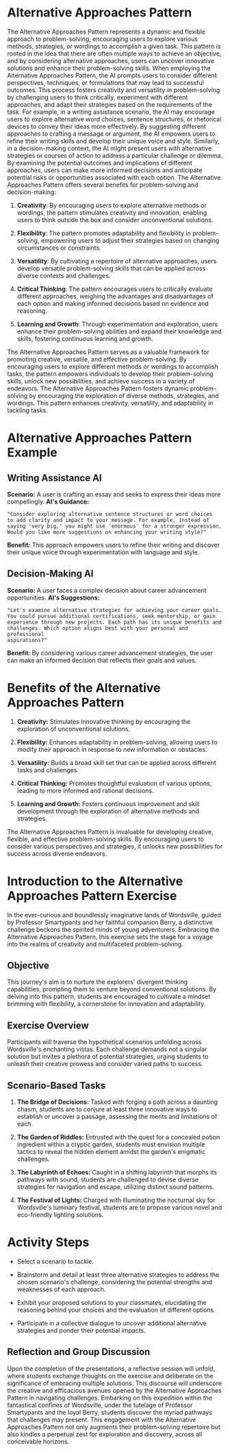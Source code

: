 # Alternative Approaches Pattern

The Alternative Approaches Pattern represents a dynamic and flexible approach to problem-solving, encouraging users to explore various methods, strategies, or wordings to accomplish a given task. This pattern is rooted in the idea that there are often multiple ways to achieve an objective, and by considering alternative approaches, users can uncover innovative solutions and enhance their problem-solving skills. When employing the Alternative Approaches Pattern, the AI prompts users to consider different perspectives, techniques, or formulations that may lead to successful outcomes. This process fosters creativity and versatility in problem-solving by challenging users to think critically, experiment with different approaches, and adapt their strategies based on the requirements of the task. For example, in a writing assistance scenario, the AI may encourage users to explore alternative word choices, sentence structures, or rhetorical devices to convey their ideas more effectively. By suggesting different approaches to crafting a message or argument, the AI empowers users to refine their writing skills and develop their unique voice and style. Similarly, in a decision-making context, the AI might present users with alternative strategies or courses of action to address a particular challenge or dilemma. By examining the potential outcomes and implications of different approaches, users can make more informed decisions and anticipate potential risks or opportunities associated with each option. The Alternative Approaches Pattern offers several benefits for problem-solving and decision-making:

1.  **Creativity**: By encouraging users to explore alternative methods or wordings, the pattern stimulates creativity and innovation, enabling users to think outside the box and consider unconventional solutions.

2.  **Flexibility**: The pattern promotes adaptability and flexibility in problem-solving, empowering users to adjust their strategies based on changing circumstances or constraints.

3.  **Versatility**: By cultivating a repertoire of alternative approaches, users develop versatile problem-solving skills that can be applied across diverse contexts and challenges.

4.  **Critical Thinking**: The pattern encourages users to critically evaluate different approaches, weighing the advantages and disadvantages of each option and making informed decisions based on evidence and reasoning.

5.  **Learning and Growth**: Through experimentation and exploration, users enhance their problem-solving abilities and expand their knowledge and skills, fostering continuous learning and growth.

The Alternative Approaches Pattern serves as a valuable framework for promoting creative, versatile, and effective problem-solving. By encouraging users to explore different methods or wordings to accomplish tasks, the pattern empowers individuals to develop their problem-solving skills, unlock new possibilities, and achieve success in a variety of endeavors. The Alternative Approaches Pattern fosters dynamic problem-solving by encouraging the exploration of diverse methods, strategies, and wordings. This pattern enhances creativity, versatility, and adaptability in tackling tasks.

# Alternative Approaches Pattern Example

## Writing Assistance AI

**Scenario:** A user is crafting an essay and seeks to express their ideas more compellingly. **AI's Guidance:**

    "Consider exploring alternative sentence structures or word choices
    to add clarity and impact to your message. For example, instead of
    saying 'very big,' you might use 'enormous' for a stronger expression.
    Would you like more suggestions on enhancing your writing style?"

**Benefit:** This approach empowers users to refine their writing and discover their unique voice through experimentation with language and style.

## Decision-Making AI

**Scenario:** A user faces a complex decision about career advancement opportunities. **AI's Suggestions:**

    "Let's examine alternative strategies for achieving your career goals.
    You could pursue additional certifications, seek mentorship, or gain
    experience through new projects. Each path has its unique benefits and
    challenges. Which option aligns best with your personal and professional
    aspirations?"

**Benefit:** By considering various career advancement strategies, the user can make an informed decision that reflects their goals and values.

# Benefits of the Alternative Approaches Pattern

1.  **Creativity:** Stimulates innovative thinking by encouraging the exploration of unconventional solutions.

2.  **Flexibility:** Enhances adaptability in problem-solving, allowing users to modify their approach in response to new information or obstacles.

3.  **Versatility:** Builds a broad skill set that can be applied across different tasks and challenges.

4.  **Critical Thinking:** Promotes thoughtful evaluation of various options, leading to more informed and rational decisions.

5.  **Learning and Growth:** Fosters continuous improvement and skill development through the exploration of alternative methods and strategies.

The Alternative Approaches Pattern is invaluable for developing creative, flexible, and effective problem-solving skills. By encouraging users to consider various perspectives and strategies, it unlocks new possibilities for success across diverse endeavors.

# Introduction to the Alternative Approaches Pattern Exercise

In the ever-curious and boundlessly imaginative lands of Wordsville, guided by Professor Smartypants and her faithful companion Berry, a distinctive challenge beckons the spirited minds of young adventurers. Embracing the Alternative Approaches Pattern, this exercise sets the stage for a voyage into the realms of creativity and multifaceted problem-solving.

## Objective

This journey's aim is to nurture the explorers' divergent thinking capabilities, prompting them to venture beyond conventional solutions. By delving into this pattern, students are encouraged to cultivate a mindset brimming with flexibility, a cornerstone for innovation and adaptability.

## Exercise Overview

Participants will traverse the hypothetical scenarios unfolding across Wordsville's enchanting vistas. Each challenge demands not a singular solution but invites a plethora of potential strategies, urging students to unleash their creative prowess and consider varied paths to success.

## Scenario-Based Tasks

1.  **The Bridge of Decisions:** Tasked with forging a path across a daunting chasm, students are to conjure at least three innovative ways to establish or uncover a passage, assessing the merits and limitations of each.

2.  **The Garden of Riddles:** Entrusted with the quest for a concealed potion ingredient within a cryptic garden, students must envision multiple tactics to reveal the hidden element amidst the garden's enigmatic challenges.

3.  **The Labyrinth of Echoes:** Caught in a shifting labyrinth that morphs its pathways with sound, students are challenged to devise diverse strategies for navigation and escape, utilizing distinct sound patterns.

4.  **The Festival of Lights:** Charged with illuminating the nocturnal sky for Wordsville's luminary festival, students are to propose various novel and eco-friendly lighting solutions.

# Activity Steps

- Select a scenario to tackle.

- Brainstorm and detail at least three alternative strategies to address the chosen scenario's challenge, considering the potential strengths and weaknesses of each approach.

- Exhibit your proposed solutions to your classmates, elucidating the reasoning behind your choices and the evaluation of different options.

- Participate in a collective dialogue to uncover additional alternative strategies and ponder their potential impacts.

## Reflection and Group Discussion

Upon the completion of the presentations, a reflective session will unfold, where students exchange thoughts on the exercise and deliberate on the significance of embracing multiple solutions. This discourse will underscore the creative and efficacious avenues opened by the Alternative Approaches Pattern in navigating challenges. Embarking on this expedition within the fantastical confines of Wordsville, under the tutelage of Professor Smartypants and the loyal Berry, students discover the myriad pathways that challenges may present. This engagement with the Alternative Approaches Pattern not only augments their problem-solving repertoire but also kindles a perpetual zest for exploration and discovery, across all conceivable horizons.
